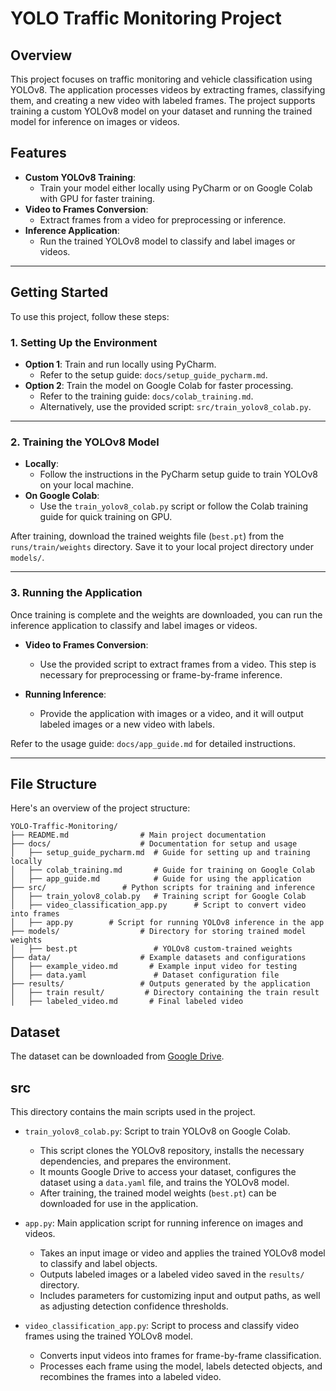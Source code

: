 # YOLO Traffic Monitoring Project

## Overview
This project focuses on traffic monitoring and vehicle classification using YOLOv8. The application processes videos by extracting frames, classifying them, and creating a new video with labeled frames. The project supports training a custom YOLOv8 model on your dataset and running the trained model for inference on images or videos.

## Features
- **Custom YOLOv8 Training**:
  - Train your model either locally using PyCharm or on Google Colab with GPU for faster training.
- **Video to Frames Conversion**:
  - Extract frames from a video for preprocessing or inference.
- **Inference Application**:
  - Run the trained YOLOv8 model to classify and label images or videos.

---

## Getting Started
To use this project, follow these steps:

### 1. Setting Up the Environment
- **Option 1**: Train and run locally using PyCharm.
  - Refer to the setup guide: `docs/setup_guide_pycharm.md`.
- **Option 2**: Train the model on Google Colab for faster processing.
  - Refer to the training guide: `docs/colab_training.md`.
  - Alternatively, use the provided script: `src/train_yolov8_colab.py`.

---

### 2. Training the YOLOv8 Model
- **Locally**:
  - Follow the instructions in the PyCharm setup guide to train YOLOv8 on your local machine.
- **On Google Colab**:
  - Use the `train_yolov8_colab.py` script or follow the Colab training guide for quick training on GPU.

After training, download the trained weights file (`best.pt`) from the `runs/train/weights` directory. Save it to your local project directory under `models/`.

---

### 3. Running the Application
Once training is complete and the weights are downloaded, you can run the inference application to classify and label images or videos.

- **Video to Frames Conversion**:
  - Use the provided script to extract frames from a video. This step is necessary for preprocessing or frame-by-frame inference.

- **Running Inference**:
  - Provide the application with images or a video, and it will output labeled images or a new video with labels.

Refer to the usage guide: `docs/app_guide.md` for detailed instructions.

---

## File Structure
Here's an overview of the project structure:

``` 
YOLO-Traffic-Monitoring/
├── README.md                # Main project documentation
├── docs/                    # Documentation for setup and usage
│   ├── setup_guide_pycharm.md  # Guide for setting up and training locally
│   ├── colab_training.md       # Guide for training on Google Colab
│   ├── app_guide.md            # Guide for using the application
├── src/                 # Python scripts for training and inference
│   ├── train_yolov8_colab.py   # Training script for Google Colab
│   ├── video_classification_app.py      # Script to convert video into frames
│   ├── app.py        # Script for running YOLOv8 inference in the app
├── models/                  # Directory for storing trained model weights
│   ├── best.pt                 # YOLOv8 custom-trained weights
├── data/                    # Example datasets and configurations
│   ├── example_video.md       # Example input video for testing
│   ├── data.yaml               # Dataset configuration file
├── results/                 # Outputs generated by the application
│   ├── train result/         # Directory containing the train result
│   ├── labeled_video.md       # Final labeled video

```

## Dataset
The dataset can be downloaded from [Google Drive](https://drive.google.com/drive/folders/10ZyQEE5SAZgdqdWgBbnXNbo4nRssAtgr).

## src
This directory contains the main scripts used in the project.

- `train_yolov8_colab.py`: Script to train YOLOv8 on Google Colab.
  - This script clones the YOLOv8 repository, installs the necessary dependencies, and prepares the environment.
  - It mounts Google Drive to access your dataset, configures the dataset using a `data.yaml` file, and trains the YOLOv8 model.
  - After training, the trained model weights (`best.pt`) can be downloaded for use in the application.

- `app.py`: Main application script for running inference on images and videos.
  - Takes an input image or video and applies the trained YOLOv8 model to classify and label objects.
  - Outputs labeled images or a labeled video saved in the `results/` directory.
  - Includes parameters for customizing input and output paths, as well as adjusting detection confidence thresholds.

- `video_classification_app.py`: Script to process and classify video frames using the trained YOLOv8 model.
  - Converts input videos into frames for frame-by-frame classification.
  - Processes each frame using the model, labels detected objects, and recombines the frames into a labeled video.

